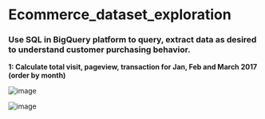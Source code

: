 # Ecommerce_dataset_exploration
### Use SQL in BigQuery platform  to query, extract data **as desired** to understand customer purchasing behavior.

**1: Calculate total visit, pageview, transaction for Jan, Feb and March 2017 (order by month)**

![image](https://github.com/user-attachments/assets/1421a6b5-bd49-496b-9e57-1b51f28e9b42)

![image](https://github.com/user-attachments/assets/b548f345-d521-477d-b8a0-8a47b2af1ef8)

